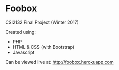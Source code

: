 # Foobox 
CSI2132 Final Project (Winter 2017)

Created using:
<ul>
<li>PHP</li>
<li>HTML & CSS (with Bootstrap)</li>
<li>Javascript</li>
</ul>

Can be viewed live at: http://foobox.herokuapp.com
